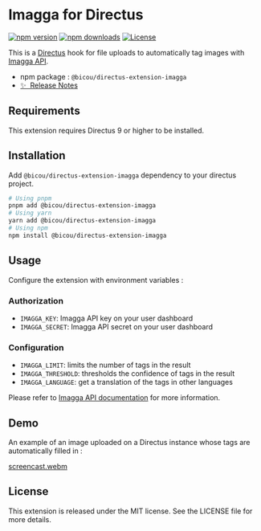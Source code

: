 # Imagga for Directus

[![npm version][npm-version-src]][npm-version-href]
[![npm downloads][npm-downloads-src]][npm-downloads-href]
[![License][license-src]][license-href]

This is a [Directus](https://directus.io/) hook for file uploads to automatically tag images with [Imagga API](https://imagga.com/).

- npm package : `@bicou/directus-extension-imagga`
- [✨ &nbsp;Release Notes](/CHANGELOG.md)

## Requirements

This extension requires Directus 9 or higher to be installed.

## Installation

Add `@bicou/directus-extension-imagga` dependency to your directus project.

```bash
# Using pnpm
pnpm add @bicou/directus-extension-imagga
# Using yarn
yarn add @bicou/directus-extension-imagga
# Using npm
npm install @bicou/directus-extension-imagga
```

## Usage

Configure the extension with environment variables :

### Authorization

- `IMAGGA_KEY`: Imagga API key on your user dashboard
- `IMAGGA_SECRET`: Imagga API secret on your user dashboard

### Configuration

- `IMAGGA_LIMIT`: limits the number of tags in the result
- `IMAGGA_THRESHOLD`: thresholds the confidence of tags in the result
- `IMAGGA_LANGUAGE`: get a translation of the tags in other languages

Please refer to [Imagga API documentation](https://docs.imagga.com/#tags) for more information.

## Demo

An example of an image uploaded on a Directus instance whose tags are automatically filled in :

[screencast.webm](https://user-images.githubusercontent.com/174636/230931598-7ec41c67-bcf2-4f30-b932-93d3460835aa.webm)

## License

This extension is released under the MIT license. See the LICENSE file for more details.

<!-- Badges -->

[npm-version-src]: https://img.shields.io/npm/v/@bicou/directus-extension-imagga/latest.svg?style=flat&colorA=18181B&colorB=28CF8D
[npm-version-href]: https://npmjs.com/package/@bicou/directus-extension-imagga
[npm-downloads-src]: https://img.shields.io/npm/dm/@bicou/directus-extension-imagga.svg?style=flat&colorA=18181B&colorB=28CF8D
[npm-downloads-href]: https://npmjs.com/package/@bicou/directus-extension-imagga
[license-src]: https://img.shields.io/npm/l/@bicou/directus-extension-imagga.svg?style=flat&colorA=18181B&colorB=28CF8D
[license-href]: https://npmjs.com/package/@bicou/directus-extension-imagga
